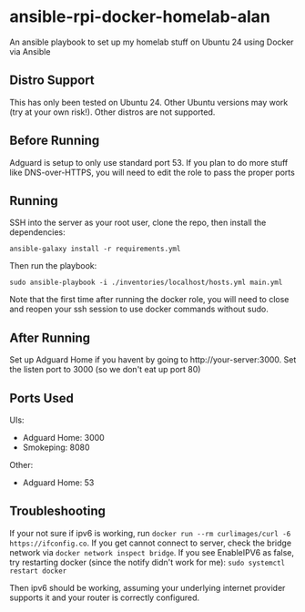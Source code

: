 # ansible-rpi-docker-homelab-alan

An ansible playbook to set up my homelab stuff on Ubuntu 24 using Docker via Ansible

## Distro Support

This has only been tested on Ubuntu 24. Other Ubuntu versions may work (try at your own risk!). Other distros are not supported.

## Before Running

Adguard is setup to only use standard port 53. If you plan to do more stuff like DNS-over-HTTPS, you will need to edit the role to pass the proper ports

## Running

SSH into the server as your root user, clone the repo, then install the dependencies:

```
ansible-galaxy install -r requirements.yml
```

Then run the playbook:

```
sudo ansible-playbook -i ./inventories/localhost/hosts.yml main.yml
```

Note that the first time after running the docker role, you will need to close and reopen your ssh session to use docker commands without sudo.

## After Running

Set up Adguard Home if you havent by going to http://your-server:3000. Set the listen port to 3000 (so we don't eat up port 80)

## Ports Used

UIs:

- Adguard Home: 3000
- Smokeping: 8080

Other:

- Adguard Home: 53

## Troubleshooting

If your not sure if ipv6 is working, run `docker run --rm curlimages/curl -6 https://ifconfig.co`. If you get cannot connect to server, check the bridge network via `docker network inspect bridge`. If you see EnableIPV6 as false, try restarting docker (since the notify didn't work for me): `sudo systemctl restart docker`

Then ipv6 should be working, assuming your underlying internet provider supports it and your router is correctly configured.
